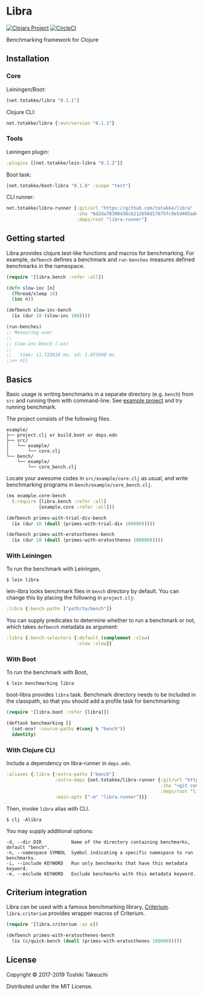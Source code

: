 # Libra

[![Clojars Project](https://img.shields.io/clojars/v/net.totakke/libra.svg)](https://clojars.org/net.totakke/libra)
[![CircleCI](https://circleci.com/gh/totakke/libra.svg?style=svg)](https://circleci.com/gh/totakke/libra)

Benchmarking framework for Clojure

## Installation

### Core

Leiningen/Boot:

```clojure
[net.totakke/libra "0.1.1"]
```

Clojure CLI:

```clojure
net.totakke/libra {:mvn/version "0.1.1"}
```

### Tools

Leiningen plugin:

```clojure
:plugins [[net.totakke/lein-libra "0.1.2"]]
```

Boot task:

```clojure
[net.totakke/boot-libra "0.1.0" :scope "test"]
```

CLI runner:

```clojure
net.totakke/libra-runner {:git/url "https://github.com/totakke/libra"
                          :sha "6d2da78300438cb212b58d17675fc9e5d405ad49"
                          :deps/root "libra-runner"}
```

## Getting started

Libra provides clojure.test-like functions and macros for benchmarking. For
example, `defbench` defines a benchmark and `run-benches` measures defined
benchmarks in the namespace.

```clojure
(require '[libra.bench :refer :all])

(defn slow-inc [n]
  (Thread/sleep 10)
  (inc n))

(defbench slow-inc-bench
  (is (dur 10 (slow-inc 100))))

(run-benches)
;; Measuring user
;;
;; slow-inc-bench (:xx)
;;
;;   time: 11.725818 ms, sd: 1.073600 ms
;;=> nil
```

## Basics

Basic usage is writing benchmarks in a separate directory (e.g. `bench`) from
`src` and running them with command-line. See [example project](https://github.com/totakke/libra/tree/master/example)
and try running benchmark.

The project consists of the following files.

```
example/
├── project.clj or build.boot or deps.edn
├── src/
│   └── example/
│       └── core.clj
└── bench/
    └── example/
        └── core_bench.clj
```

Locate your awesome codes in `src/example/core.clj` as usual, and write
benchmarking programs in `bench/example/core_bench.clj`.

```clojure
(ns example.core-bench
  (:require [libra.bench :refer :all]
            [example.core :refer :all]))

(defbench primes-with-trial-div-bench
  (is (dur 10 (doall (primes-with-trial-div 100000)))))

(defbench primes-with-eratosthenes-bench
  (is (dur 10 (doall (primes-with-eratosthenes 100000)))))
```

### With Leiningen

To run the benchmark with Leiningen,

```console
$ lein libra
```

lein-libra looks benchmark files in `bench` directory by default. You can change
this by placing the following in `project.clj`:

```clojure
:libra {:bench-paths ["path/to/bench"]}
```

You can supply predicates to determine whether to run a benchmark or not, which
takes `defbench` metadata as argument:

```clojure
:libra {:bench-selectors {:default (complement :slow)
                          :slow :slow}}
```

### With Boot

To run the benchmark with Boot,

```console
$ lein benchmarking libra
```

boot-libra provides `libra` task. Benchmark directory needs to be included in
the classpath, so that you should add a profile task for benchmarking:

```clojure
(require '[libra.boot :refer [libra]])

(deftask benchmarking []
  (set-env! :source-paths #(conj % "bench"))
  identity)
```

### With Clojure CLI

Include a dependency on libra-runner in `deps.edn`.

```clojure
:aliases {:libra {:extra-paths ["bench"]
                  :extra-deps {net.totakke/libra-runner {:git/url "https://github.com/totakke/libra"
                                                         :sha "<git commit sha>"
                                                         :deps/root "libra-runner"}}
                  :main-opts ["-m" "libra.runner"]}}
```

Then, invoke `libra` alias with CLI.

```console
$ clj -Alibra
```

You may supply additional options:

```
-d, --dir DIR           Name of the directory containing benchmarks, default "bench".
-n, --namespace SYMBOL  Symbol indicating a specific namespace to run benchmarks.
-i, --include KEYWORD   Run only benchmarks that have this metadata keyword.
-e, --exclude KEYWORD   Exclude benchmarks with this metadata keyword.
```

## Criterium integration

Libra can be used with a famous benchmarking library, [Criterium](https://github.com/hugoduncan/criterium/).
`libra.criterium` provides wrapper macros of Criterium.

```clojure
(require '[libra.criterium :as c])

(defbench primes-with-eratosthenes-bench
  (is (c/quick-bench (doall (primes-with-eratosthenes 100000)))))
```

## License

Copyright © 2017-2019 Toshiki Takeuchi

Distributed under the MIT License.
